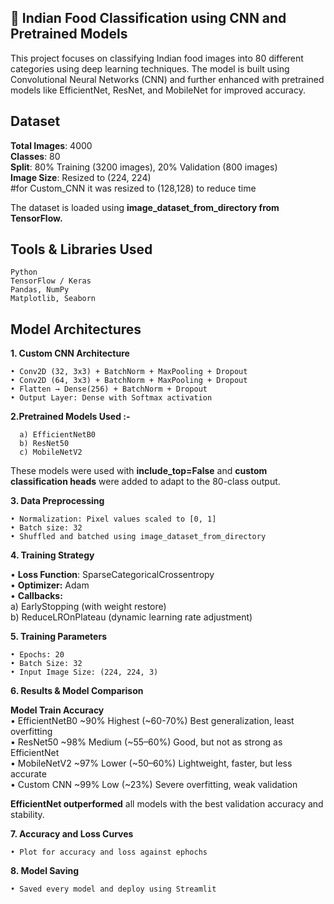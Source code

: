 ## 🍛 Indian Food Classification using CNN and Pretrained Models
This project focuses on classifying Indian food images into 80 different categories using deep learning techniques. The model is built using Convolutional Neural  Networks (CNN) and further enhanced with pretrained models like EfficientNet, ResNet, and MobileNet for improved accuracy.

## Dataset

   **Total Images**: 4000  
    **Classes**: 80  
    **Split**: 80% Training (3200 images), 20% Validation (800 images)  
    **Image Size**: Resized to (224, 224)  
    #for Custom_CNN it was resized to (128,128) to reduce time  

The dataset is loaded using **image_dataset_from_directory from TensorFlow.**  

## Tools & Libraries Used  

    Python  
    TensorFlow / Keras  
    Pandas, NumPy  
    Matplotlib, Seaborn  


## Model Architectures  

**1. Custom CNN Architecture**  
    
    • Conv2D (32, 3x3) + BatchNorm + MaxPooling + Dropout  
    • Conv2D (64, 3x3) + BatchNorm + MaxPooling + Dropout  
    • Flatten → Dense(256) + BatchNorm + Dropout  
    • Output Layer: Dense with Softmax activation  

**2.Pretrained Models Used :-**
    
      a) EfficientNetB0   
      b) ResNet50  
      c) MobileNetV2  

These models were used with **include_top=False** and **custom classification heads** were added to adapt to the 80-class output.  


**3. **Data Preprocessing**** 

    • Normalization: Pixel values scaled to [0, 1]  
    • Batch size: 32  
    • Shuffled and batched using image_dataset_from_directory  


**4. **Training Strategy****  

  • **Loss Function**: SparseCategoricalCrossentropy  
  • **Optimizer:** Adam  
  • **Callbacks:**  
        a) EarlyStopping (with weight restore)  
        b) ReduceLROnPlateau (dynamic learning rate adjustment)  

  
**5. **Training Parameters****  
    
    • Epochs: 20  
    • Batch Size: 32  
    • Input Image Size: (224, 224, 3)  
    

**6. **Results & Model Comparison****  

   **Model	Train Accuracy**	  
  • EfficientNetB0	~90%	Highest (~60-70%)	Best generalization, least overfitting  
  • ResNet50	~98%	Medium (~55–60%)	Good, but not as strong as EfficientNet  
  • MobileNetV2	~97%	Lower (~50–60%)	Lightweight, faster, but less accurate   
  • Custom CNN	~99%	Low (~23%)	Severe overfitting, weak validation  

**EfficientNet outperformed** all models with the best validation accuracy and stability.  


**7. **Accuracy and Loss Curves****

    • Plot for accuracy and loss against ephochs  

**8. **Model Saving****  

    • Saved every model and deploy using Streamlit  








  
